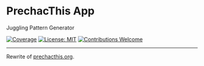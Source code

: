 # PrechacThis App

Juggling Pattern Generator

[![Coverage][coverage_badge]][coverage_link]
[![License: MIT][license_badge]][license_link]
[![Contributions Welcome][contributions_badge]][contributions_link]

----

Rewrite of [prechacthis.org][prechac_this_link].

[coverage_badge]: https://codecov.io/gh/jjochen/prechac_this/branch/main/graph/badge.svg?token=g31exHQG4P
[coverage_link]: https://codecov.io/gh/jjochen/prechac_this
[license_badge]: https://img.shields.io/badge/license-MIT-blue.svg
[license_link]: https://opensource.org/licenses/MIT
[contributions_badge]: https://img.shields.io/badge/contributions-welcome-brightgreen.svg?style=flat
[contributions_link]: https://github.com/jjochen/precchac_this/issues
[prechac_this_link]: http://prechacthis.org
